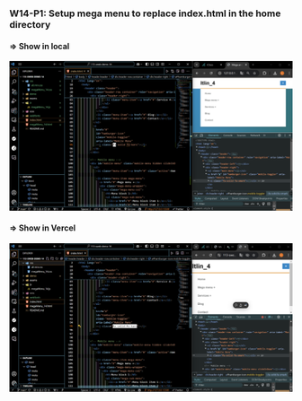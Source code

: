 ###    W14-P1: Setup mega menu to replace index.html in the home directory


#### => Show in local
![](./w14-p1-1.png)


#### => Show in Vercel
![](./w14-p1-2.png)

```

```
